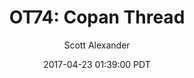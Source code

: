 ---
layout: podcast
title: "OT74: Copan Thread"
author: Scott Alexander
description: https://slatestarcodex.com/2017/04/23/ot74-copan-thread/
date: 2017-04-23 01:39:00 PDT
length: 628518
duration: 157
guid: ot74-copan-thread
---